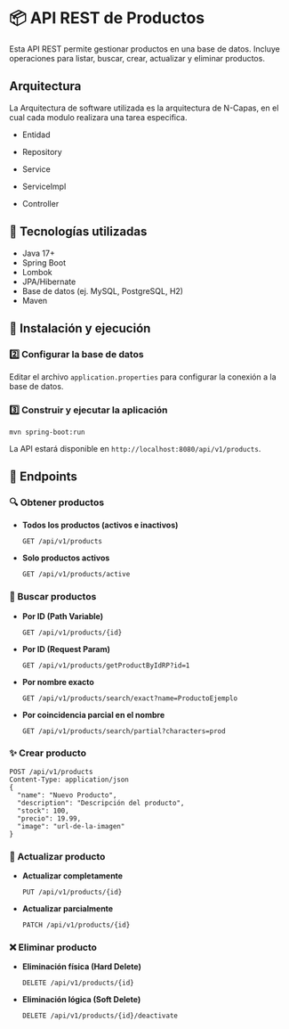 # 📦 API REST de Productos

Esta API REST permite gestionar productos en una base de datos. Incluye operaciones para listar, buscar, crear, actualizar y eliminar productos. 

## Arquitectura
La Arquitectura de software utilizada es la arquitectura de N-Capas, en el cual cada modulo realizara una tarea especifica.

- Entidad

- Repository

- Service

- ServiceImpl

- Controller

## 📌 Tecnologías utilizadas
- Java 17+
- Spring Boot
- Lombok
- JPA/Hibernate
- Base de datos (ej. MySQL, PostgreSQL, H2)
- Maven

## 🚀 Instalación y ejecución



### 2️⃣ Configurar la base de datos  
Editar el archivo `application.properties` para configurar la conexión a la base de datos.

### 3️⃣ Construir y ejecutar la aplicación
```
mvn spring-boot:run
```

La API estará disponible en `http://localhost:8080/api/v1/products`.

## 📡 Endpoints

### 🔍 Obtener productos
- **Todos los productos (activos e inactivos)**
  ```
  GET /api/v1/products
  ```
- **Solo productos activos**
  ```
  GET /api/v1/products/active
  ```

### 🔎 Buscar productos
- **Por ID (Path Variable)**
  ```
  GET /api/v1/products/{id}
  ```
- **Por ID (Request Param)**
  ```
  GET /api/v1/products/getProductByIdRP?id=1
  ```
- **Por nombre exacto**
  ```
  GET /api/v1/products/search/exact?name=ProductoEjemplo
  ```
- **Por coincidencia parcial en el nombre**
  ```
  GET /api/v1/products/search/partial?characters=prod
  ```

### ✨ Crear producto
```
POST /api/v1/products
Content-Type: application/json
{
  "name": "Nuevo Producto",
  "description": "Descripción del producto",
  "stock": 100,
  "precio": 19.99,
  "image": "url-de-la-imagen"
}
```

### 🔄 Actualizar producto
- **Actualizar completamente**
  ```
  PUT /api/v1/products/{id}
  ```
- **Actualizar parcialmente**
  ```
  PATCH /api/v1/products/{id}
  ```

### ❌ Eliminar producto
- **Eliminación física (Hard Delete)**
  ```
  DELETE /api/v1/products/{id}
  ```
- **Eliminación lógica (Soft Delete)**
  ```
  DELETE /api/v1/products/{id}/deactivate
  ```
